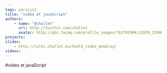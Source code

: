 ```yaml
---
tags: parisjs2
title: "video et javaScript"
authors:
    - name: "@challet"
      url: http://twitter.com/challet
      avatar: http://pbs.twimg.com/profile_images/762702904/12870_229006808135_636953135_4441217_1387053_n_bigger.jpg
projects:
slides:
    - http://talks.challet.eu/html5_video_mooplay/
videos:
---
```

#video et javaScript
